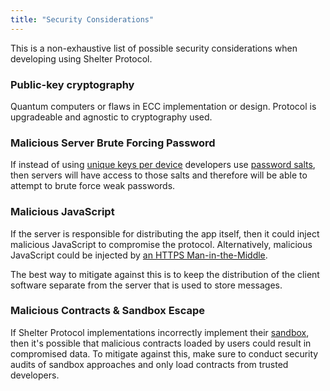 ```yaml
---
title: "Security Considerations"
---
```


This is a non-exhaustive list of possible security considerations when developing using Shelter Protocol.

### Public-key cryptography

Quantum computers or flaws in ECC implementation or design. Protocol is upgradeable and agnostic to cryptography used.

### Malicious Server Brute Forcing Password

If instead of using [unique keys per device](multi-device#unique-keys-per-device) developers use [password salts](multi-device#using-salts-to-derive-private-keys-securely), then servers will have access to those salts and therefore will be able to attempt to brute force weak passwords.

### Malicious JavaScript

If the server is responsible for distributing the app itself, then it could inject malicious JavaScript to compromise the protocol. Alternatively, malicious JavaScript could be injected by [an HTTPS Man-in-the-Middle](https://www.youtube.com/watch?v=IjbzIV5ElCY).

The best way to mitigate against this is to keep the distribution of the client software separate from the server that is used to store messages.

### Malicious Contracts & Sandbox Escape

If Shelter Protocol implementations incorrectly implement their [sandbox](message-processing#sandbox), then it's possible that malicious contracts loaded by users could result in compromised data. To mitigate against this, make sure to conduct security audits of sandbox approaches and only load contracts from trusted developers.
